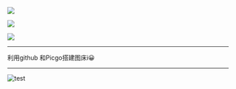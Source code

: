 ![](https://img.loefairy.top/img/20210127145340.jpeg)

![](https://img.loefairy.top/img/20210127145515.jpeg)



![](https://img.loefairy.top/img/20210127145418.jpeg)





---

利用github 和Picgo搭建图床i😀



---

![test](https://img.loefairy.top//img/20210127152937.png)

